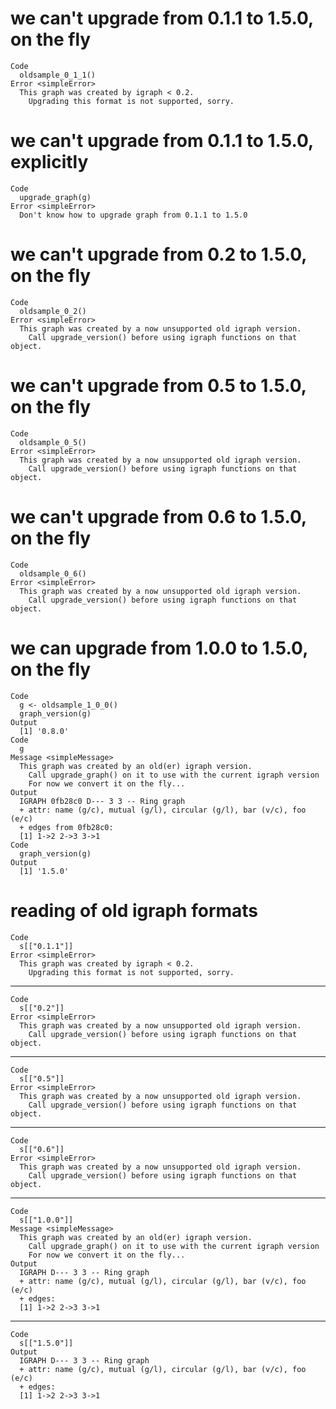 # we can't upgrade from 0.1.1 to 1.5.0, on the fly

    Code
      oldsample_0_1_1()
    Error <simpleError>
      This graph was created by igraph < 0.2.
        Upgrading this format is not supported, sorry.

# we can't upgrade from 0.1.1 to 1.5.0, explicitly

    Code
      upgrade_graph(g)
    Error <simpleError>
      Don't know how to upgrade graph from 0.1.1 to 1.5.0

# we can't upgrade from 0.2 to 1.5.0, on the fly

    Code
      oldsample_0_2()
    Error <simpleError>
      This graph was created by a now unsupported old igraph version.
        Call upgrade_version() before using igraph functions on that object.

# we can't upgrade from 0.5 to 1.5.0, on the fly

    Code
      oldsample_0_5()
    Error <simpleError>
      This graph was created by a now unsupported old igraph version.
        Call upgrade_version() before using igraph functions on that object.

# we can't upgrade from 0.6 to 1.5.0, on the fly

    Code
      oldsample_0_6()
    Error <simpleError>
      This graph was created by a now unsupported old igraph version.
        Call upgrade_version() before using igraph functions on that object.

# we can upgrade from 1.0.0 to 1.5.0, on the fly

    Code
      g <- oldsample_1_0_0()
      graph_version(g)
    Output
      [1] '0.8.0'
    Code
      g
    Message <simpleMessage>
      This graph was created by an old(er) igraph version.
        Call upgrade_graph() on it to use with the current igraph version
        For now we convert it on the fly...
    Output
      IGRAPH 0fb28c0 D--- 3 3 -- Ring graph
      + attr: name (g/c), mutual (g/l), circular (g/l), bar (v/c), foo (e/c)
      + edges from 0fb28c0:
      [1] 1->2 2->3 3->1
    Code
      graph_version(g)
    Output
      [1] '1.5.0'

# reading of old igraph formats

    Code
      s[["0.1.1"]]
    Error <simpleError>
      This graph was created by igraph < 0.2.
        Upgrading this format is not supported, sorry.

---

    Code
      s[["0.2"]]
    Error <simpleError>
      This graph was created by a now unsupported old igraph version.
        Call upgrade_version() before using igraph functions on that object.

---

    Code
      s[["0.5"]]
    Error <simpleError>
      This graph was created by a now unsupported old igraph version.
        Call upgrade_version() before using igraph functions on that object.

---

    Code
      s[["0.6"]]
    Error <simpleError>
      This graph was created by a now unsupported old igraph version.
        Call upgrade_version() before using igraph functions on that object.

---

    Code
      s[["1.0.0"]]
    Message <simpleMessage>
      This graph was created by an old(er) igraph version.
        Call upgrade_graph() on it to use with the current igraph version
        For now we convert it on the fly...
    Output
      IGRAPH D--- 3 3 -- Ring graph
      + attr: name (g/c), mutual (g/l), circular (g/l), bar (v/c), foo (e/c)
      + edges:
      [1] 1->2 2->3 3->1

---

    Code
      s[["1.5.0"]]
    Output
      IGRAPH D--- 3 3 -- Ring graph
      + attr: name (g/c), mutual (g/l), circular (g/l), bar (v/c), foo (e/c)
      + edges:
      [1] 1->2 2->3 3->1

